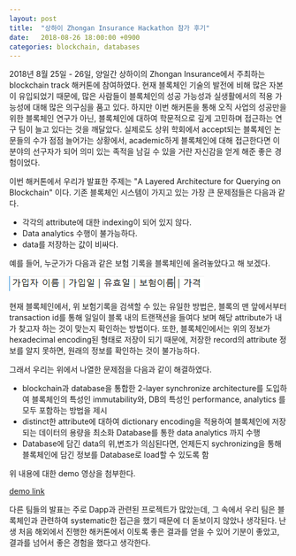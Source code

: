 ```yaml
---
layout: post
title:  "상하이 Zhongan Insurance Hackathon 참가 후기"
date:   2018-08-26 18:00:00 +0900
categories: blockchain, databases
---
```


2018년 8월 25일 - 26일, 양일간 상하이의 Zhongan Insurance에서 주최하는 blockchain track 해커톤에 참여하였다. 현재 블록체인 기술의 발전에 비해 많은 자본이 유입되었기 때문에, 많은 사람들이 블록체인의 성공 가능성과 실생활에서의 적용 가능성에 대해 많은 의구심을 품고 있다. 하지만 이번 해커톤을 통해 오직 사업의 성공만을 위한 블록체인 연구가 아닌, 블록체인에 대하여 학문적으로 깊게 고민하며 접근하는 연구 팀이 늘고 있다는 것을 깨달았다. 실제로도 상위 학회에서 accept되는 블록체인 논문들의 수가 점점 늘어가는 상황에서, academic하게 블록체인에 대해 접근한다면 이 분야의 선구자가 되어 의미 있는 족적을 남길 수 있을 거란 자신감을 얻게 해준 좋은 경험이었다.

이번 해커톤에서 우리가 발표한 주제는  "A Layered Architecture for Querying on Blockchain" 이다. 기존 블록체인 시스템이 가지고 있는 가장 큰 문제점들은 다음과 같다.
 
* 각각의 attribute에 대한 indexing이 되어 있지 않다.
* Data analytics 수행이 불가능하다.
* data를 저장하는 값이 비싸다.

예를 들어, 누군가가 다음과 같은 보험 기록을 블록체인에 올려놓았다고 해 보겠다.

![Insurance Field Example](/files/2018-08-26/ex1.png)

현재 블록체인에서, 위 보험기록을 검색할 수 있는 유일한 방법은, 블록의 맨 앞에서부터 transaction id를 통해 일일이 블록 내의 트랜잭션을 들여다 보며 해당 attribute가 내가 찾고자 하는 것이 맞는지 확인하는 방법이다. 또한, 블록체인에서는 위의 정보가 hexadecimal encoding된 형태로 저장이 되기 때문에, 저장한 record의 attribute 정보를 알지 못하면, 원래의 정보를 확인하는 것이 불가능하다.

그래서 우리는 위에서 나열한 문제점을 다음과 같이 해결하였다.

* blockchain과 database을 통합한 2-layer synchronize architecture를 도입하여 블록체인의 특성인 immutability와, DB의 특성인 performance, analytics 를 모두 포함하는 방법을 제시
* distinct한 attribute에 대하여 dictionary encoding을 적용하여 블록체인에 저장되는 데이터의 용량을 최소화
Database를 통한 data analytics 까지 수행
* Database에 담긴 data의 위,변조가 의심된다면, 언제든지 sychronizing을 통해 블록체인에 담긴 정보를 Database로 load할 수 있도록 함

위 내용에 대한 demo 영상을 첨부한다.

[demo link](https://www.youtube.com/watch?v=EzoG1hWP9eA)

다른 팀들의 발표는 주로 Dapp과 관련된 프로젝트가 많았는데, 그 속에서 우리 팀은 블록체인과 관련하여 systematic한 접근을 했기 때문에 더 돋보이지 않았나 생각된다. 난생 처음 해외에서 진행한 해커톤에서 이토록 좋은 결과를 얻을 수 있어 기분이 좋았고, 결과를 넘어서 좋은 경험을 했다고 생각한다.
 
